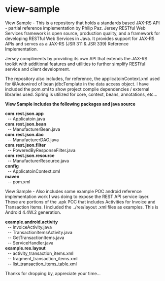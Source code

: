 # view-sample

View Sample - This is a repository that holds a standards based JAX-RS API - partial reference implementation by Philip Paz. Jersey RESTful Web Services framework is open source, production quality, and a framework for developing RESTful Web Services in Java. It provides support for JAX-RS APIs and serves as a JAX-RS (JSR 311 & JSR 339) Reference Implementation.

Jersey compliments by providing its own API that extends the JAX-RS toolkit with additional features and utilities to further simplify RESTful service and client development.

The repository also includes, for reference, the applicatoinContext.xml used for @Autowired of bean jdbcTemplate in the data access object. I have included the pom.xml to show project compile dependencies / external libraries used. Spring is utilized for core, context, beans, annotations, etc...

<b>View Sample includes the following packages and java source</b>

<b>com.rest.json.app</b>        
&nbsp;&nbsp;-- Applicatoin.java<br>
<b>com.rest.json.bean</b>       
&nbsp;&nbsp;-- ManufacturerBean.java<br>
<b>com.rest.json.dao</b>       	
&nbsp;&nbsp;-- ManufacturerDAO.java<br>
<b>com.rest.json.filter</b>    	
&nbsp;&nbsp;-- PoweredByResponseFilter.java<br>
<b>com.rest.json.resource</b>  	
&nbsp;&nbsp;-- ManufacturerResource.java<br>
<b>config</b>					
&nbsp;&nbsp;-- ApplicatoinContext.xml<br>
<b>maven</b>					
&nbsp;&nbsp;-- pom.xml<br>

View Sample - Also includes some example POC android reference implementation work I was doing to expose the REST API service layer. These are portions of the .apk POC that includes Activities for Invoice and Transaction Items. I included the ../res/layout .xml files as examples. This is Android 4.4W.2 generation.

<b>example.android.activity</b>        
&nbsp;&nbsp;-- InvoiceActivity.java<br>
&nbsp;&nbsp;-- TransactionItemsActivity.java<br>
&nbsp;&nbsp;-- GetTransactionItems.java<br>
&nbsp;&nbsp;-- ServiceHandler.java<br>
<b>example.res.layout</b>       
&nbsp;&nbsp;-- activity_transaction_items.xml<br>
&nbsp;&nbsp;-- fragment_transaction_items.xml<br>
&nbsp;&nbsp;-- list_transaction_items_table.xml<br>

Thanks for dropping by, appreciate your time...
